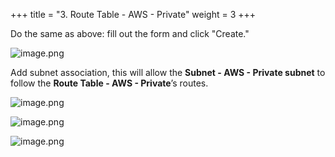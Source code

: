 +++
title = "3. Route Table - AWS - Private"
weight = 3
+++


Do the same as above: fill out the form and click "Create."


![image.png](/images/003-iii-setup-vpc-aws-resources/10-389857-image.png)


Add subnet association, this will allow the **Subnet - AWS - Private subnet** to follow the **Route Table - AWS - Private**’s routes.


![image.png](/images/003-iii-setup-vpc-aws-resources/10-233460-image.png)


![image.png](/images/003-iii-setup-vpc-aws-resources/10-629812-image.png)


![image.png](/images/003-iii-setup-vpc-aws-resources/10-355985-image.png)


